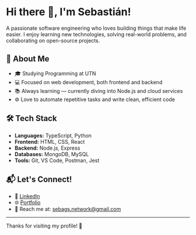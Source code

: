 <!--
**SebaGossos/SebaGossos** is a ✨ _special_ ✨ repository because its `README.md` (this file) appears on your GitHub profile.

Here are some ideas to get you started:

- 🔭 I’m currently working on ...
- 🌱 I’m currently learning ...
- 👯 I’m looking to collaborate on ...
- 🤔 I’m looking for help with ...
- 💬 Ask me about ...
- 📫 How to reach me: ...
- 😄 Pronouns: ...
- ⚡ Fun fact: ...
-->
# Hi there 👋, I'm Sebastián!

A passionate software engineering who loves building things that make life easier. I enjoy learning new technologies, solving real-world problems, and collaborating on open-source projects.

## 🚀 About Me

- 🎓 Studying Programming at UTN
- 💻 Focused on web development, both frontend and backend  
- 📚 Always learning — currently diving into Node.js and cloud services  
- ⚙️ Love to automate repetitive tasks and write clean, efficient code

## 🛠 Tech Stack

- **Languages:** TypeScript, Python
- **Frontend:** HTML, CSS, React  
- **Backend:** Node.js, Express  
- **Databases:** MongoDB, MySQL  
- **Tools:** Git, VS Code, Postman, Jest
<!--
## 📈 GitHub Stats
![Wini's GitHub stats](https://github-readme-stats.vercel.app/api?username=wini&show_icons=true&theme=radical)
-->
## 📬 Let's Connect!

- 💼 [LinkedIn](https://www.linkedin.com/in/sebags)
- 🌐 [Portfolio](https://sebags.site) 
- 📧 Reach me at: sebags.network@gmail.com


---

Thanks for visiting my profile! 🙌
